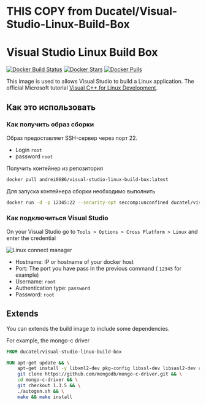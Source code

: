 # THIS COPY from Ducatel/Visual-Studio-Linux-Build-Box

# Visual Studio Linux Build Box

[![Docker Build Status](https://img.shields.io/docker/build/ducatel/visual-studio-linux-build-box.svg)](https://hub.docker.com/r/ducatel/visual-studio-linux-build-box/) 
[![Docker Stars](https://img.shields.io/docker/stars/ducatel/visual-studio-linux-build-box.svg)](https://hub.docker.com/r/ducatel/visual-studio-linux-build-box/)
[![Docker Pulls](https://img.shields.io/docker/pulls/ducatel/visual-studio-linux-build-box.svg)](https://hub.docker.com/r/ducatel/visual-studio-linux-build-box/)

This image is used to allows Visual Studio to build a Linux application.
The official Microsoft tutorial [Visual C++ for Linux Development](https://blogs.msdn.microsoft.com/vcblog/2016/03/30/visual-c-for-linux-development/).


## Как это использовать
 
 ### Как получить образ сборки

 Образ предоставляет SSH-сервер через порт 22.

* Login `root`
* password `root`

Получить контейнер из репозитория
```sh
docker pull andrei0686/visual-studio-linux-build-box:latest
 ```
 
Для запуска контейнера сборки необходимо выполнить
 ```sh
 docker run -d -p 12345:22 --security-opt seccomp:unconfined ducatel/visual-studio-linux-build-box
 ```

### Как подключиться Visual Studio

On your Visual Studio go to `Tools > Options > Cross Platform > Linux` and enter the credential

![Linux connect manager](https://msdnshared.blob.core.windows.net/media/2016/03/Connect-to-Linux-first-connection.png)

* Hostname: IP or hostname of your docker host
* Port: The port you have pass in the previous command ( `12345` for example)
* Username: `root`
* Authentication type: `password`
* Password: `root`

## Extends

You can extends the build image to include some dependencies.

For example, the mongo-c driver

```Dockerfile
FROM ducatel/visual-studio-linux-build-box

RUN apt-get update && \
    apt-get install -y libxml2-dev pkg-config libssl-dev libsasl2-dev automake autoconf libtool && \
    git clone https://github.com/mongodb/mongo-c-driver.git && \
    cd mongo-c-driver && \
    git checkout 1.3.5 && \
    ./autogen.sh && \
    make && make install
```
